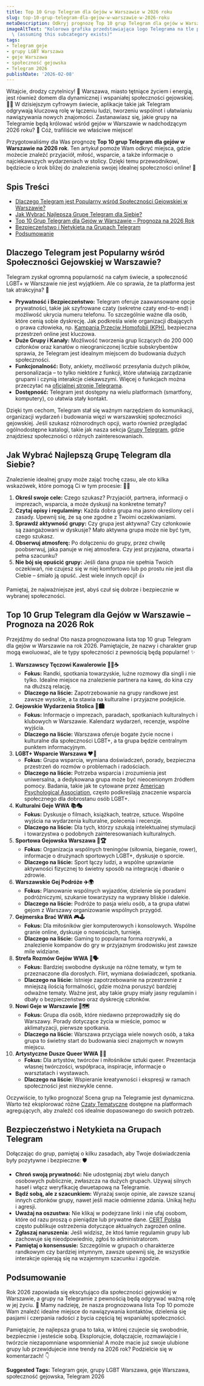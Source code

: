 ```yaml
---
title: Top 10 Grup Telegram dla Gejów w Warszawie w 2026 roku
slug: top-10-grup-telegram-dla-gejow-w-warszawie-w-2026-roku
metaDescription: Odkryj prognozę Top 10 grup Telegram dla gejów w Warszawie na 2026! Znajdź społeczność, randki i wsparcie. Dołącz do najlepszych grup LGBT+ w stolicy.
imageAltText: "Kolorowa grafika przedstawiająca logo Telegrama na tle panoramy Warszawy z tęczowymi akcentami, symbolizująca społeczność gejowską.\n\n    *   Anchor: `Grupy Telegram`, Target: `/grupy`\n    *   Anchor: `Czaty Tematyczne`, Target: `/czaty`\n*   **Additional Suggestions:**\n    1.  **Phrase in article (near end of \"Dlaczego Telegram jest Popularny...\"):** \"Jeśli interesują Cię również inne sposoby nawiązywania kontaktów, sprawdź nasze propozycje na [randki online](/randki) lub spotkania.\"\n        *   Anchor: `randki online`\n        *   Target: `/randki` (assuming this or a similar category like `/spotkania` exists)\n    2.  **Phrase in article (near end of \"Top 10 Grup Telegram...\" section, after listing groups):** \"Pamiętaj, że wiele z tych grup może mieć również swoje odpowiedniki lub być częścią szerszych kategorii jak [Warszawa grupy](/grupy/warszawa), jeśli szukasz bardziej lokalnych połączeń.\"\n        *   Anchor: `Warszawa grupy`\n        *   Target: `/grupy/warszawa`\
  \ (assuming this subcategory exists)"
tags:
- Telegram geje
- grupy LGBT Warszawa
- geje Warszawa
- społeczność gejowska
- Telegram 2026
publishDate: '2026-02-08'
---
```


Witajcie, drodzy czytelnicy! 👋 Warszawa, miasto tętniące życiem i energią, jest również domem dla dynamicznej i wspaniałej społeczności gejowskiej. 🏳️‍🌈 W dzisiejszym cyfrowym świecie, aplikacje takie jak Telegram odgrywają kluczową rolę w łączeniu ludzi, tworzeniu wspólnot i ułatwianiu nawiązywania nowych znajomości. Zastanawiasz się, jakie grupy na Telegramie będą królować wśród gejów w Warszawie w nadchodzącym 2026 roku? 🤔 Cóż, trafiliście we właściwe miejsce!

Przygotowaliśmy dla Was prognozę **Top 10 grup Telegram dla gejów w Warszawie na 2026 rok**. Ten artykuł pomoże Wam odkryć miejsca, gdzie możecie znaleźć przyjaciół, miłość, wsparcie, a także informacje o najciekawszych wydarzeniach w stolicy. Dzięki temu przewodnikowi, będziecie o krok bliżej do znalezienia swojej idealnej społeczności online! 🤩

## Spis Treści

*   [Dlaczego Telegram jest Popularny wśród Społeczności Gejowskiej w Warszawie?](#dlaczego-telegram-jest-popularny-wsrod-spolecznosci-gejowskiej-w-warszawie)
*   [Jak Wybrać Najlepszą Grupę Telegram dla Siebie?](#jak-wybrac-najlepsza-grupe-telegram-dla-siebie)
*   [Top 10 Grup Telegram dla Gejów w Warszawie – Prognoza na 2026 Rok](#top-10-grup-telegram-dla-gejow-w-warszawie---prognoza-na-2026-rok)
*   [Bezpieczeństwo i Netykieta na Grupach Telegram](#bezpieczenstwo-i-netykieta-na-grupach-telegram)
*   [Podsumowanie](#podsumowanie)

## Dlaczego Telegram jest Popularny wśród Społeczności Gejowskiej w Warszawie?

Telegram zyskał ogromną popularność na całym świecie, a społeczność LGBT+ w Warszawie nie jest wyjątkiem. Ale co sprawia, że ta platforma jest tak atrakcyjna? 🧐

*   **Prywatność i Bezpieczeństwo:** Telegram oferuje zaawansowane opcje prywatności, takie jak szyfrowane czaty (sekretne czaty end-to-end) i możliwość ukrycia numeru telefonu. To szczególnie ważne dla osób, które cenią sobie dyskrecję. Jak podkreśla wiele organizacji dbających o prawa człowieka, np. [Kampania Przeciw Homofobii (KPH)](https://kph.org.pl/), bezpieczna przestrzeń online jest kluczowa.
*   **Duże Grupy i Kanały:** Możliwość tworzenia grup liczących do 200 000 członków oraz kanałów o nieograniczonej liczbie subskrybentów sprawia, że Telegram jest idealnym miejscem do budowania dużych społeczności.
*   **Funkcjonalność:** Boty, ankiety, możliwość przesyłania dużych plików, personalizacja – to tylko niektóre z funkcji, które ułatwiają zarządzanie grupami i czynią interakcje ciekawszymi. Więcej o funkcjach można przeczytać na [oficjalnej stronie Telegrama](https://telegram.org/).
*   **Dostępność:** Telegram jest dostępny na wielu platformach (smartfony, komputery), co ułatwia stały kontakt.

Dzięki tym cechom, Telegram stał się ważnym narzędziem do komunikacji, organizacji wydarzeń i budowania więzi w warszawskiej społeczności gejowskiej. Jeśli szukasz różnorodnych opcji, warto również przeglądać ogólnodostępne katalogi, takie jak nasza sekcja [Grupy Telegram](/grupy), gdzie znajdziesz społeczności o różnych zainteresowaniach.

## Jak Wybrać Najlepszą Grupę Telegram dla Siebie?

Znalezienie idealnej grupy może zająć trochę czasu, ale oto kilka wskazówek, które pomogą Ci w tym procesie: 🕵️‍♂️

1.  **Określ swoje cele:** Czego szukasz? Przyjaciół, partnera, informacji o imprezach, wsparcia, a może dyskusji na konkretne tematy?
2.  **Czytaj opisy i regulaminy:** Każda dobra grupa ma jasno określony cel i zasady. Upewnij się, że są one zgodne z Twoimi oczekiwaniami.
3.  **Sprawdź aktywność grupy:** Czy grupa jest aktywna? Czy członkowie są zaangażowani w dyskusje? Mało aktywna grupa może nie być tym, czego szukasz.
4.  **Obserwuj atmosferę:** Po dołączeniu do grupy, przez chwilę poobserwuj, jaka panuje w niej atmosfera. Czy jest przyjazna, otwarta i pełna szacunku?
5.  **Nie bój się opuścić grupy:** Jeśli dana grupa nie spełnia Twoich oczekiwań, nie czujesz się w niej komfortowo lub po prostu nie jest dla Ciebie – śmiało ją opuść. Jest wiele innych opcji! 👍

Pamiętaj, że najważniejsze jest, abyś czuł się dobrze i bezpiecznie w wybranej społeczności.

## Top 10 Grup Telegram dla Gejów w Warszawie – Prognoza na 2026 Rok

Przejdźmy do sedna! Oto nasza prognozowana lista top 10 grup Telegram dla gejów w Warszawie na rok 2026. Pamiętajcie, że nazwy i charakter grup mogą ewoluować, ale te typy społeczności z pewnością będą popularne! ✨

1.  **Warszawscy Tęczowi Kawalerowie 🏳️‍🌈☕**
    *   **Fokus:** Randki, spotkania towarzyskie, luźne rozmowy dla singli i nie tylko. Idealne miejsce na znalezienie partnera na kawę, do kina czy na dłuższą relację.
    *   **Dlaczego na liście:** Zapotrzebowanie na grupy randkowe jest zawsze wysokie, a ta stawia na kulturalne i przyjazne podejście.
2.  **Gejowskie Wydarzenia Stolica 🥳🏙️**
    *   **Fokus:** Informacje o imprezach, paradach, spotkaniach kulturalnych i klubowych w Warszawie. Kalendarz wydarzeń, recenzje, wspólne wyjścia.
    *   **Dlaczego na liście:** Warszawa oferuje bogate życie nocne i kulturalne dla społeczności LGBT+, a ta grupa będzie centralnym punktem informacyjnym.
3.  **LGBT+ Wsparcie Warszawa ❤️🤝**
    *   **Fokus:** Grupa wsparcia, wymiana doświadczeń, porady, bezpieczna przestrzeń do rozmów o problemach i radościach.
    *   **Dlaczego na liście:** Potrzeba wsparcia i zrozumienia jest uniwersalna, a dedykowana grupa może być nieocenionym źródłem pomocy. Badania, takie jak te cytowane przez [American Psychological Association](https://www.apa.org/topics/lgbtq/orientation), często podkreślają znaczenie wsparcia społecznego dla dobrostanu osób LGBT+.
4.  **Kulturalni Geje WWA 📚🎭**
    *   **Fokus:** Dyskusje o filmach, książkach, teatrze, sztuce. Wspólne wyjścia na wydarzenia kulturalne, polecenia i recenzje.
    *   **Dlaczego na liście:** Dla tych, którzy szukają intelektualnej stymulacji i towarzystwa o podobnych zainteresowaniach kulturalnych.
5.  **Sportowa Gejowska Warszawa 💪🏆**
    *   **Fokus:** Organizacja wspólnych treningów (siłownia, bieganie, rower), informacje o drużynach sportowych LGBT+, dyskusje o sporcie.
    *   **Dlaczego na liście:** Sport łączy ludzi, a wspólne uprawianie aktywności fizycznej to świetny sposób na integrację i dbanie o zdrowie.
6.  **Warszawskie Gej Podróże ✈️🌍**
    *   **Fokus:** Planowanie wspólnych wyjazdów, dzielenie się poradami podróżniczymi, szukanie towarzyszy na wyprawy bliskie i dalekie.
    *   **Dlaczego na liście:** Podróże to pasja wielu osób, a ta grupa ułatwi gejom z Warszawy organizowanie wspólnych przygód.
7.  **Gejmerska Brać WWA 🎮🕹️**
    *   **Fokus:** Dla miłośników gier komputerowych i konsolowych. Wspólne granie online, dyskusje o nowościach, turnieje.
    *   **Dlaczego na liście:** Gaming to popularna forma rozrywki, a znalezienie kompanów do gry w przyjaznym środowisku jest zawsze mile widziane.
8.  **Strefa Rozmów Gejów WWA 🔞🗣️**
    *   **Fokus:** Bardziej swobodne dyskusje na różne tematy, w tym te przeznaczone dla dorosłych. Flirt, wymiana doświadczeń, spotkania.
    *   **Dlaczego na liście:** Istnieje zapotrzebowanie na przestrzenie z mniejszą ilością formalności, gdzie można poruszyć bardziej odważne tematy. Ważne jest, aby takie grupy miały jasny regulamin i dbały o bezpieczeństwo oraz dyskrecję członków.
9.  **Nowi Geje w Warszawie 👋🗺️**
    *   **Fokus:** Grupa dla osób, które niedawno przeprowadziły się do Warszawy. Porady dotyczące życia w mieście, pomoc w aklimatyzacji, pierwsze spotkania.
    *   **Dlaczego na liście:** Warszawa przyciąga wiele nowych osób, a taka grupa to świetny start do budowania sieci znajomych w nowym miejscu.
10. **Artystyczne Dusze Queer WWA 🎨🎤**
    *   **Fokus:** Dla artystów, twórców i miłośników sztuki queer. Prezentacja własnej twórczości, współpraca, inspiracje, informacje o warsztatach i wystawach.
    *   **Dlaczego na liście:** Wspieranie kreatywności i ekspresji w ramach społeczności jest niezwykle cenne.

Oczywiście, to tylko prognoza! Scena grup na Telegramie jest dynamiczna. Warto też eksplorować różne [Czaty Tematyczne](/czaty) dostępne na platformach agregujących, aby znaleźć coś idealnie dopasowanego do swoich potrzeb.

## Bezpieczeństwo i Netykieta na Grupach Telegram

Dołączając do grup, pamiętaj o kilku zasadach, aby Twoje doświadczenia były pozytywne i bezpieczne: 🛡️

*   **Chroń swoją prywatność:** Nie udostępniaj zbyt wielu danych osobowych publicznie, zwłaszcza na dużych grupach. Używaj silnych haseł i włącz weryfikację dwuetapową na Telegramie.
*   **Bądź sobą, ale z szacunkiem:** Wyrażaj swoje opinie, ale zawsze szanuj innych członków grupy, nawet jeśli macie odmienne zdania. Unikaj hejtu i agresji.
*   **Uważaj na oszustwa:** Nie klikaj w podejrzane linki i nie ufaj osobom, które od razu proszą o pieniądze lub prywatne dane. [CERT Polska](https://www.cert.pl/) często publikuje ostrzeżenia dotyczące aktualnych zagrożeń online.
*   **Zgłaszaj naruszenia:** Jeśli widzisz, że ktoś łamie regulamin grupy lub zachowuje się nieodpowiednio, zgłoś to administratorom.
*   **Pamiętaj o konsensusie:** Szczególnie w grupach o charakterze randkowym czy bardziej intymnym, zawsze upewnij się, że wszystkie interakcje opierają się na wzajemnym szacunku i zgodzie.

## Podsumowanie

Rok 2026 zapowiada się ekscytująco dla społeczności gejowskiej w Warszawie, a grupy na Telegramie z pewnością będą odgrywać ważną rolę w jej życiu. 🎉 Mamy nadzieję, że nasza prognozowana lista Top 10 pomoże Wam znaleźć idealne miejsce do nawiązywania kontaktów, dzielenia się pasjami i czerpania radości z bycia częścią tej wspaniałej społeczności.

Pamiętajcie, że najlepsza grupa to taka, w której czujecie się swobodnie, bezpiecznie i jesteście sobą. Eksplorujcie, dołączajcie, rozmawiajcie i twórzcie niezapomniane wspomnienia! A może macie już swoje ulubione grupy lub przewidujecie inne trendy na 2026 rok? Podzielcie się w komentarzach! 👇




**Suggested Tags:**
Telegram geje, grupy LGBT Warszawa, geje Warszawa, społeczność gejowska, Telegram 2026
